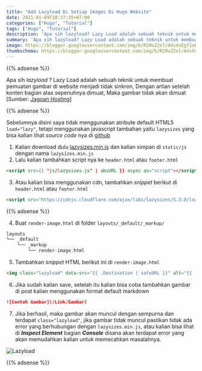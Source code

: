 ```yaml
---
title: "Add Lazyload Di Setiap Images Di Hugo Website"
date: 2021-01-09T18:37:35+07:00
categories: ["Hugo", "Tutorial"]
tags: ["Hugo", "Tutorial"]
description: 'Apa sih lazyload? Lazy Load adalah sebuah teknik untuk membuat pemuatan gambar di website menjadi tidak sinkron, Dengan artian setelah konten bagian atas sepenuhnya dimuat, Maka gambar tidak akan dimuat'
summary: 'Apa sih lazyload? Lazy Load adalah sebuah teknik untuk membuat pemuatan gambar di website menjadi tidak sinkron, Dengan artian setelah konten bagian atas sepenuhnya dimuat, Maka gambar tidak akan dimuat'
image: https://blogger.googleusercontent.com/img/b/R29vZ2xl/AVvXsEgf1oK8J4S3tNRWW330MlC17FhhksTbIfUXE49C6mbc5OQTrkhr290jKKDMwmYNiVHY-RNXhPurj7DCzzXZpw9XnEO36JnkBWIYMjEk7EEexmYw57w5KDiQVs7rFh71xCvHzMvU0wu-haVqmqgwBxnL-Y7v5lXBGASCMKsNfC-__2j6op-H9eKE6-1aSvds/s80-rw/hugo.png
thumbschema: https://blogger.googleusercontent.com/img/b/R29vZ2xl/AVvXsEgf1oK8J4S3tNRWW330MlC17FhhksTbIfUXE49C6mbc5OQTrkhr290jKKDMwmYNiVHY-RNXhPurj7DCzzXZpw9XnEO36JnkBWIYMjEk7EEexmYw57w5KDiQVs7rFh71xCvHzMvU0wu-haVqmqgwBxnL-Y7v5lXBGASCMKsNfC-__2j6op-H9eKE6-1aSvds/s0-rw/hugo.png
---
```


{{% adsense %}}

Apa sih *lazyload* ? Lazy Load adalah sebuah teknik untuk membuat pemuatan gambar di website menjadi tidak sinkron, Dengan artian setelah konten bagian atas sepenuhnya dimuat, Maka gambar tidak akan dimuat [Sumber: [Jagoan Hosting](https://www.jagoanhosting.com/blog/apa-itu-lazy-load/)]

{{% adsense %}}

Sebelumnya disini saya tidak menggunakan atribute default HTML5 `load="lazy"`, tetapi menggunakan javascript tambahan yaitu `lazysizes` yang bisa kalian lihat *source code* nya di [github](https://github.com/aFarkas/lazysizes)

1. Kalian download dulu [lazysizes.min.js](https://afarkas.github.io/lazysizes/lazysizes.min.js) dan kalian simpan di `static/js` dengan nama `lazysizes.min.js`
2. Lalu kalian tambahkan script nya ke `header.html` atau `footer.html`
```html
<script src={{ "js/lazysizes.js" | absURL }} async as="script"></script>
```
3. Atau kalian bisa menggunakan cdn, tambahkan *snippet* berikut di `header.html` atau `footer.html`
```html
<script src="https://cdnjs.cloudflare.com/ajax/libs/lazysizes/5.3.0/lazysizes.min.js" integrity="sha512-JrL1wXR0TeToerkl6TPDUa9132S3PB1UeNpZRHmCe6TxS43PFJUcEYUhjJb/i63rSd+uRvpzlcGOtvC/rDQcDg==" crossorigin="anonymous"></script>
```

{{% adsense %}}

4. Buat `render-image.html` di folder `layouts/_default/_markup/`
```go
layouts
└── _default
    └── _markup
        └── render-image.html
```
5. Tambahkan *snippet* HTML berikut ini di `render-image.html`
```html
<img class="lazyload" data-src="{{ .Destination | safeURL }}" alt="{{ .PlainText }}">
```
6. Jika sudah kalian save, setelah itu kalian bisa coba tambahkan gambar di post kalian menggunakan format default markdown
```markdown
![Contoh Gambar](/Link/Gambar)
```
7. Jika berhasil, maka gambar akan muncul dengan sempurna dan terdapat `class="lazyload"`, jika gambar tidak muncul pastikan tidak ada error yang berhubungan dengan `lazysizes.min.js`, atau kalian bisa lihat di ***Inspect Element*** bagian ***Console*** disana akan terdapat error yang akan memudahkan kalian untuk memecahkan masalahnya.

![Lazyload](https://blogger.googleusercontent.com/img/b/R29vZ2xl/AVvXsEgEh9h1keeffpWKicMnvuX6gbr-DcuqCrFztnnpZQdJBBLiuQAg57QLxmy8hF53BfGmQ0thqwVXINllPK5jDf_5nYZO3tawmzUqMK3Xua2bAc5YM1eQjZ14r2Nn2RCBDvIYzhDd6IalHIUPg5XfMt795ED9EDPDvMij7-rVDNY6d2mvMqgAMFuaykDBdbrr/s0-rw/1.jpg)

{{% adsense %}}
